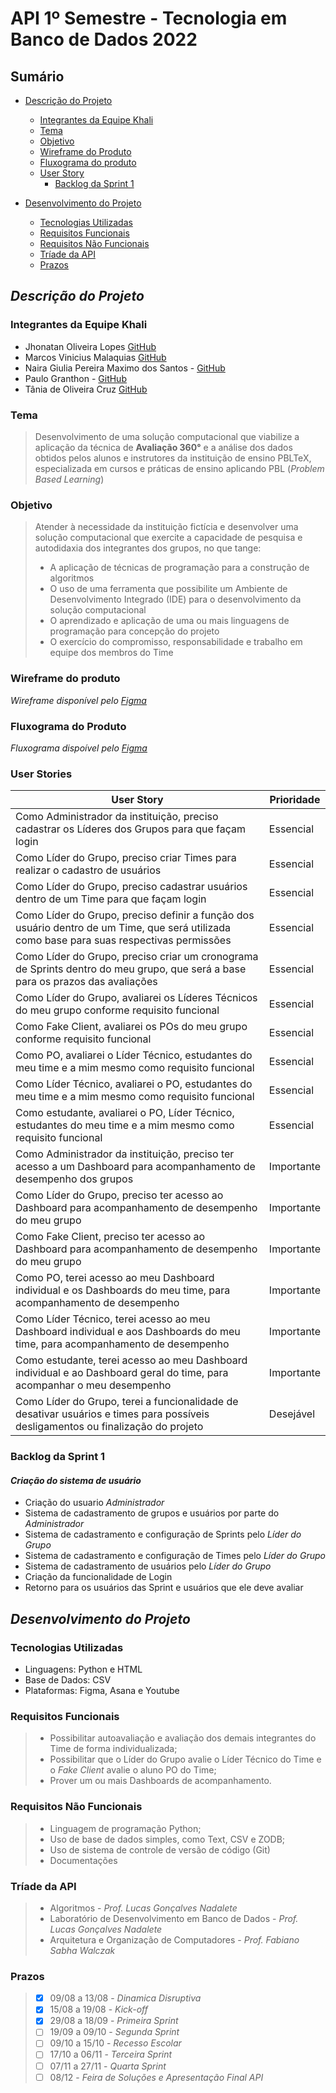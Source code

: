 # API 1º Semestre - Tecnologia em Banco de Dados 2022
##
## Sumário
  * [Descrição do Projeto](#descrição-do-projeto)
    * [Integrantes da Equipe Khali](#integrantes-da-equipe-khali) 
    * [Tema](#tema)
    * [Objetivo](#objetivo)
    * [Wireframe do Produto](#wireframe-do-produto)
    * [Fluxograma do produto](#fluxograma-do-produto)
    * [User Story](#user-stories)
      * [Backlog da Sprint 1](#backlog-da-sprint-1)
    
  
  * [Desenvolvimento do Projeto](#desenvolvimento-do-projeto)
    * [Tecnologias Utilizadas](#tecnologias-utilizadas)
    * [Requisitos Funcionais](#requisitos-funcionais)
    * [Requisitos Não Funcionais](#requisitos-não-funcionais)
    * [Tríade da API](#tríade-da-api)
    * [Prazos](#prazos)
    
##
## *Descrição do Projeto*

### Integrantes da Equipe Khali
* Jhonatan Oliveira Lopes [GitHub](https://github.com/JhonatanLop)
* Marcos Vinicius Malaquias [GitHub](https://github.com/Incivius)
* Naira Giulia Pereira Maximo dos Santos - [GitHub](http://github.com/naira-maximo)
* Paulo Granthon - [GitHub](https://github.com/paulo-granthon)
* Tânia de Oliveira Cruz [GitHub](https://github.com/taniacruzz)

### Tema 
>  Desenvolvimento de uma solução computacional que viabilize a aplicação da técnica de **Avaliação 360°** e a análise dos dados obtidos pelos alunos e instrutores da instituição de ensino PBLTeX, especializada em cursos e práticas de ensino aplicando PBL (*Problem Based Learning*)

### Objetivo
> Atender à necessidade da instituição fictícia e desenvolver uma solução computacional que exercite a capacidade de pesquisa e autodidaxia dos integrantes dos grupos, no que tange:
> * A aplicação de técnicas de programação para a construção de algoritmos
> * O uso de uma ferramenta que possibilite um Ambiente de Desenvolvimento Integrado (IDE) para o desenvolvimento da solução computacional
> * O aprendizado e aplicação de uma ou mais linguagens de programação para concepção do projeto
> * O exercício do compromisso, responsabilidade e trabalho em equipe dos membros do Time

### Wireframe do produto
*Wireframe disponível pelo [Figma](https://www.figma.com/file/U1apWrrVuZHbtNIumUgUoo/Api?node-id=56%3A3)*

### Fluxograma do Produto
*Fluxograma dispoível pelo [Figma](https://www.figma.com/file/Zbj4rKK3oPqUJxCyPc2eLo/Fluxograma-Khali?node-id=0%3A1)*

### User Stories

| User Story | Prioridade |
|------------|------------|
| Como Administrador da instituição, preciso cadastrar os Líderes dos Grupos para que façam login |Essencial|
| Como Líder do Grupo, preciso criar Times para realizar o cadastro de usuários |Essencial|
| Como Líder do Grupo, preciso cadastrar usuários dentro de um Time para que façam login |Essencial|
| Como Líder do Grupo, preciso definir a função dos usuário dentro de um Time, que será utilizada como base para suas respectivas permissões |Essencial|
| Como Líder do Grupo, preciso criar um cronograma de Sprints dentro do meu grupo, que será a base para os prazos das avaliações |Essencial|
| Como Líder do Grupo, avaliarei os Líderes Técnicos do meu grupo conforme requisito funcional |Essencial|
| Como Fake Client, avaliarei os POs do meu grupo conforme requisito funcional |Essencial|
| Como PO, avaliarei o Líder Técnico, estudantes do meu time e a mim mesmo como requisito funcional |Essencial|
| Como Líder Técnico, avaliarei o PO, estudantes do meu time e a mim mesmo como requisito funcional |Essencial|
| Como estudante, avaliarei o PO, Líder Técnico, estudantes do meu time e a mim mesmo como requisito funcional |Essencial|
| Como Administrador da instituição, preciso ter acesso a um Dashboard para acompanhamento de desempenho dos grupos |Importante|
| Como Líder do Grupo, preciso ter acesso ao Dashboard para acompanhamento de desempenho do meu grupo |Importante|
| Como Fake Client, preciso ter acesso ao Dashboard para acompanhamento de desempenho do meu grupo |Importante|
| Como PO, terei acesso ao meu Dashboard individual e os Dashboards do meu time, para acompanhamento de desempenho |Importante|
| Como Líder Técnico, terei acesso ao meu Dashboard individual e aos Dashboards do meu time, para acompanhamento de desempenho |Importante|
| Como estudante, terei acesso ao meu Dashboard individual e ao Dashboard geral do time, para acompanhar o meu desempenho |Importante|
| Como Líder do Grupo, terei a funcionalidade de desativar usuários e times para possíveis desligamentos ou finalização do projeto |Desejável|

### Backlog da Sprint 1
#### *Criação do sistema de usuário*
* Criação do usuario *Administrador*
* Sistema de cadastramento de grupos e usuários por parte do *Administrador* 
* Sistema de cadastramento e configuração de Sprints pelo *Líder do Grupo*
* Sistema de cadastramento e configuração de Times pelo *Líder do Grupo*
* Sistema de cadastramento de usuários pelo *Líder do Grupo*
* Criação da funcionalidade de Login
* Retorno para os usuários das Sprint e usuários que ele deve avaliar

##
## *Desenvolvimento do Projeto*

### Tecnologias Utilizadas
* Linguagens: Python e HTML
* Base de Dados: CSV
* Plataformas: Figma, Asana e Youtube

### Requisitos Funcionais
> * Possibilitar autoavaliação e avaliação dos demais integrantes do Time de forma individualizada;
> * Possibilitar que o Líder do Grupo avalie o Líder Técnico do Time e o *Fake Client* avalie o aluno PO do Time;
> * Prover um ou mais Dashboards de acompanhamento.

### Requisitos Não Funcionais
> * Linguagem de programação Python;
> * Uso de base de dados simples, como Text, CSV e ZODB;
> * Uso de sistema de controle de versão de código (Git)
> * Documentações

### Tríade da API
> * Algoritmos - *Prof. Lucas Gonçalves Nadalete*
> * Laboratório de Desenvolvimento em Banco de Dados - *Prof. Lucas Gonçalves Nadalete*
> * Arquitetura e Organização de Computadores - *Prof. Fabiano Sabha Walczak*

### Prazos
> - [x] 09/08 a 13/08 - *Dinamica Disruptiva*
> - [x] 15/08 a 19/08 - *Kick-off*
> - [x] 29/08 a 18/09 - *Primeira Sprint*
> - [ ] 19/09 a 09/10 - *Segunda Sprint*
> - [ ] 09/10 a 15/10 - *Recesso Escolar*
> - [ ] 17/10 a 06/11 - *Terceira Sprint*
> - [ ] 07/11 a 27/11 - *Quarta Sprint*
> - [ ] 08/12 - *Feira de Soluções e Apresentação Final API*
##
